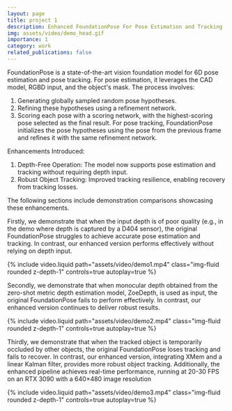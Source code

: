 ```yaml
---
layout: page
title: project 1
description: Enhanced FoundationPose For Pose Estimation and Tracking
img: assets/video/demo_head.gif
importance: 1
category: work
related_publications: false
---
```

FoundationPose is a state-of-the-art vision foundation model for 6D pose estimation and pose tracking. For pose estimation, it leverages the CAD model, RGBD input, and the object's mask. The process involves:

1. Generating globally sampled random pose hypotheses.
2. Refining these hypotheses using a refinement network.
3. Scoring each pose with a scoring network, with the highest-scoring pose selected as the final result.
For pose tracking, FoundationPose initializes the pose hypotheses using the pose from the previous frame and refines it with the same refinement network.

Enhancements Introduced:
1. Depth-Free Operation: The model now supports pose estimation and tracking without requiring depth input.
2. Robust Object Tracking: Improved tracking resilience, enabling recovery from tracking losses.

The following sections include demonstration comparisons showcasing these enhancements.

Firstly, we demonstrate that when the input depth is of poor quality (e.g., in the demo where depth is captured by a D404 sensor), the original FoundationPose struggles to achieve accurate pose estimation and tracking. In contrast, our enhanced version performs effectively without relying on depth input.
<div class="row">
    <div class="col-sm mt-3 mt-md-0">
        {% include video.liquid path="assets/video/demo1.mp4" class="img-fluid rounded z-depth-1" controls=true autoplay=true %}
    </div>
</div>

Secondly, we demonstrate that when monocular depth obtained from the zero-shot metric depth estimation model, ZoeDepth, is used as input, the original FoundationPose fails to perform effectively. In contrast, our enhanced version continues to deliver robust results.
<div class="row">
    <div class="col-sm mt-3 mt-md-0">
        {% include video.liquid path="assets/video/demo2.mp4" class="img-fluid rounded z-depth-1" controls=true autoplay=true %}
    </div>
</div>


Thirdly, we demonstrate that when the tracked object is temporarily occluded by other objects, the original FoundationPose loses tracking and fails to recover. In contrast, our enhanced version, integrating XMem and a linear Kalman filter, provides more robust object tracking. Additionally, the enhanced pipeline achieves real-time performance, running at 20-30 FPS on an RTX 3090 with a 640×480 image resolution
<div class="row">
    <div class="col-sm mt-3 mt-md-0">
        {% include video.liquid path="assets/video/demo3.mp4" class="img-fluid rounded z-depth-1" controls=true autoplay=true %}
    </div>
</div>

